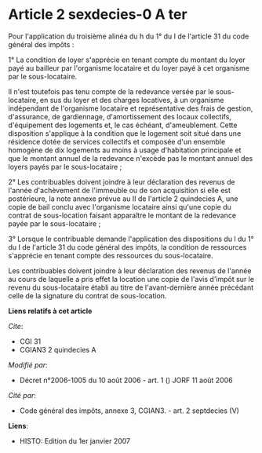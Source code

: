 # Article 2 sexdecies-0 A ter

Pour l'application du troisième alinéa du h du 1° du I de l'article 31 du code général des impôts :

1° La condition de loyer s'apprécie en tenant compte du montant du loyer payé au bailleur par l'organisme locataire et du
loyer payé à cet organisme par le sous-locataire.

Il n'est toutefois pas tenu compte de la redevance versée par le sous-locataire, en sus du loyer et des charges locatives, à
un organisme indépendant de l'organisme locataire et représentative des frais de gestion, d'assurance, de gardiennage,
d'amortissement des locaux collectifs, d'équipement des logements et, le cas échéant, d'ameublement. Cette disposition
s'applique à la condition que le logement soit situé dans une résidence dotée de services collectifs et composée d'un
ensemble homogène de dix logements au moins à usage d'habitation principale et que le montant annuel de la redevance n'excède
pas le montant annuel des loyers payés par le sous-locataire ;

2° Les contribuables doivent joindre à leur déclaration des revenus de l'année d'achèvement de l'immeuble ou de son
acquisition si elle est postérieure, la note annexe prévue au II de l'article 2 quindecies A, une copie de bail conclu avec
l'organisme locataire ainsi qu'une copie du contrat de sous-location faisant apparaître le montant de la redevance payée par
le sous-locataire ;

3° Lorsque le contribuable demande l'application des dispositions du l du 1° du I de l'article 31 du code général des impôts,
la condition de ressources s'apprécie en tenant compte des ressources du sous-locataire.

Les contribuables doivent joindre à leur déclaration des revenus de l'année au cours de laquelle a pris effet la location une
copie de l'avis d'impôt sur le revenu du sous-locataire établi au titre de l'avant-dernière année précédant celle de la
signature du contrat de sous-location.

**Liens relatifs à cet article**

_Cite_:

  - CGI 31
  - CGIAN3 2 quindecies A

_Modifié par_:

  - Décret n°2006-1005 du 10 août 2006 - art. 1 () JORF 11 août 2006

_Cité par_:

  - Code général des impôts, annexe 3, CGIAN3. - art. 2 septdecies (V)

**Liens**:

  - HISTO: Edition du 1er janvier 2007
